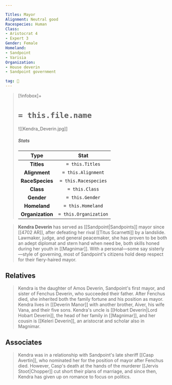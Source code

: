 ```yaml
---

Titles: Mayor
Alignment: Neutral good
Racespecies: Human
Class:
- Aristocrat 4
- Expert 3
Gender: Female
Homeland:
- Sandpoint
- Varisia
Organization:
- House deverin
- Sandpoint government

tag: 👤️
---
```


> [!infobox]+
> #  `= this.file.name`
> ![[Kendra_Deverin.jpg]]
> ##### Stats
> Type | Stat |
> :---: |:---:|
> **Titles** | `= this.Titles` |
> **Alignment** | `= this.Alignment` |
> **RaceSpecies** | `= this.Racespecies` |
> **Class** | `= this.Class` |
> **Gender** | `= this.Gender` |
> **Homeland** | `= this.Homeland` |
> **Organization** | `= this.Organization` |



> **Kendra Deverin** has served as [[Sandpoint|Sandpoints]] mayor since [[4702 AR]], after defeating her rival [[Titus Scarnetti]] by a landslide. Lawmaker, judge, and general peacemaker, she has proven to be both an adept diplomat and stern hand when need be, both skills honed during her youth in [[Magnimar]]. With a personal—some say sisterly—style of governing, most of Sandpoint's citizens hold deep respect for their fiery-haired mayor.


## Relatives

> Kendra is the daughter of Amos Deverin, Sandpoint's first mayor, and sister of Fenchus Deverin, who succeeded their father. After Fenchus died, she inherited both the family fortune and his position as mayor. Kendra lives in [[Deverin Manor]] with another brother, Aiver, his wife Vana, and their five sons.
> Kendra's uncle is [[Hobart Deverin|Lord Hobart Deverin]], the head of her family in [[Magnimar]], and her cousin is [[Keleri Deverin]], an aristocrat and scholar also in Magnimar.


## Associates

> Kendra was in a relationship with Sandpoint's late sheriff [[Casp Avertin]], who nominated her for the position of mayor after Fenchus died. However, Casp's death at the hands of the murderer [[Jervis Stoot|Chopper]] cut short their plans of marriage, and since then, Kendra has given up on romance to focus on politics.







